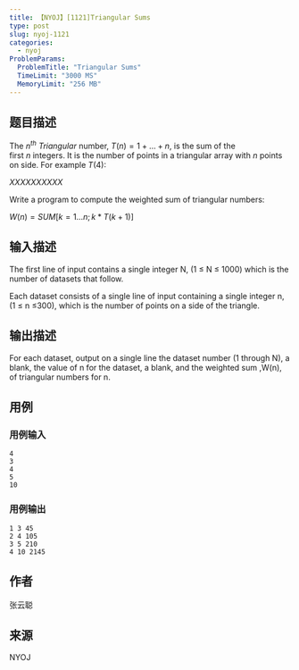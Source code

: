 ```yaml
---
title: 【NYOJ】[1121]Triangular Sums
type: post
slug: nyoj-1121
categories:
  - nyoj
ProblemParams:
  ProblemTitle: "Triangular Sums"
  TimeLimit: "3000 MS"
  MemoryLimit: "256 MB"
---
```


## 题目描述

The $n^{th}$ _Triangular_ number, $T(n) = 1 + … + n$, is the sum of the first $n $ integers. It is the number of points in a triangular array with $n $ points on side. For example $T(4)$:

$XX XX X XX X X X$

Write a program to compute the weighted sum of triangular numbers:

$W(n) = SUM[k = 1…n; k * T(k + 1)]$

## 输入描述

The first line of input contains a single integer N, (1 ≤ N ≤ 1000) which is the number of datasets that follow.  
  
Each dataset consists of a single line of input containing a single integer n, (1 ≤ n ≤300), which is the number of points on a side of the triangle.

## 输出描述

For each dataset, output on a single line the dataset number (1 through N), a blank, the value of n for the dataset, a blank, and the weighted sum ,W(n), of triangular numbers for n.

## 用例

### 用例输入

```
4
3
4
5
10
```  

### 用例输出

```
1 3 45
2 4 105
3 5 210
4 10 2145
```

## 作者

张云聪

## 来源

NYOJ
